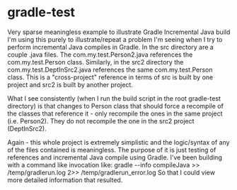 # gradle-test
Very sparse meaningless example to illustrate Gradle Incremental Java build
I'm using this purely to illustrate/repeat a problem I'm seeing when I try to perform incremental Java compiles in Gradle.
In the src directory are a couple .java files.  The com.my.test.Person2.java references the com.my.test.Person class. 
Similarly, in the src2 directory the com.my.test.DeptInSrc2.java references the same com.my.test.Person class. This is a "cross-project"
reference in terms of src is built by one project and src2 is built by another project.

What I see consistently (when I run the build script in the root gradle-test directory) is that changes to Person class that should force a
recompile of the classes that reference it - only recompile the ones in the same project (i.e. Person2).  They do not recompile the one in
the src2 project (DeptInSrc2).

Again - this whole project is extremely simplistic and the logic/syntax of any of the files contained is meaningless. The purpose of it
is just testing of references and incremental Java compile using Gradle.
I've been building with a command like invocation like: gradle --info compileJava >> /temp/gradlerun.log 2>> /temp/gradlerun_error.log
So that I could view more detailed information that resulted.
